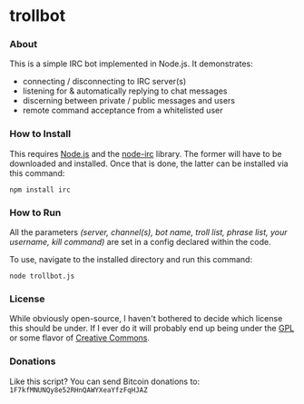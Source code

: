 trollbot
========

### About ###
This is a simple IRC bot implemented in Node.js.  It demonstrates: 

  - connecting / disconnecting to IRC server(s)
  - listening for & automatically replying to chat messages
  - discerning between private / public messages and users
  - remote command acceptance from a whitelisted user

### How to Install ###
This requires [Node.js] and the [node-irc] library.
The former will have to be downloaded and installed.
Once that is done, the latter can be installed via this command:
    
	npm install irc 

[Node.js]: http://nodejs.org/
[node-irc]: https://github.com/martynsmith/node-irc

### How to Run ###
All the parameters *(server, channel(s), bot name, troll list, phrase list, your username, kill command)* are set in a config declared within the code.

To use, navigate to the installed directory and run this command:

	node trollbot.js
	
### License ###
While obviously open-source, I haven't bothered to decide which license this should be under.  If I ever do it will probably end up being under the [GPL] or some flavor of [Creative Commons].

[GPL]: http://www.gnu.org/licenses/licenses.html
[Creative Commons]: http://creativecommons.org/licenses/


### Donations ###
Like this script?  You can send Bitcoin donations to: `1F7kfMNUNQy8e52RHnQAWYXeaYfzFqHJAZ`
